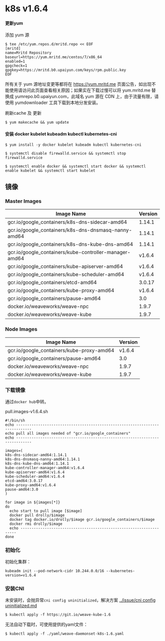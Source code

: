 # k8s v1.6.4

#### 更新yum

添加 yum 源
```
$ tee /etc/yum.repos.d/mritd.repo << EOF
[mritd]
name=Mritd Repository
baseurl=https://yum.mritd.me/centos/7/x86_64
enabled=1
gpgcheck=1
gpgkey=https://mritd.b0.upaiyun.com/keys/rpm.public.key
EOF
```

所有关于 yum 源地址变更等都将在 https://yum.mritd.me 页面公告，如出现不能使用请访问此页面查看相关原因；如果实在下载过慢可以将 yum.mritd.me 替换成 yumrepo.b0.upaiyun.com，此域名 yum 源在 CDN 上，由于流量有限，请使用 yumdownloader 工具下载到本地分发安装。

刷新cache 及 更新

```
$ yum makecache && yum update
```

#### 安装 docker kubelet kubeadm kubectl kubernetes-cni

```
$ yum install -y docker kubelet kubeadm kubectl kubernetes-cni

$ systemctl disable firewalld.service && systemctl stop firewalld.service

$ systemctl enable docker && systemctl start docker && systemctl enable kubelet && systemctl start kubelet
```

## 镜像

### Master Images

Image Name                                               | Version
---                                                      |---
gcr.io/google_containers/k8s-dns-sidecar-amd64           | 1.14.1
gcr.io/google_containers/k8s-dns-dnsmasq-nanny-amd64     | 1.14.1
gcr.io/google_containers/k8s-dns-kube-dns-amd64          | 1.14.1
gcr.io/google_containers/kube-controller-manager-amd64   | v1.6.4
gcr.io/google_containers/kube-apiserver-amd64            | v1.6.4
gcr.io/google_containers/kube-scheduler-amd64            | v1.6.4
gcr.io/google_containers/etcd-amd64                      | 3.0.17
gcr.io/google_containers/kube-proxy-amd64                | v1.6.4
gcr.io/google_containers/pause-amd64                     | 3.0
docker.io/weaveworks/weave-npc                           | 1.9.7
docker.io/weaveworks/weave-kube                          | 1.9.7

### Node Images

Image Name                                               | Version
---                                                      |---
gcr.io/google_containers/kube-proxy-amd64                | v1.6.4
gcr.io/google_containers/pause-amd64                     | 3.0
docker.io/weaveworks/weave-npc                           | 1.9.7
docker.io/weaveworks/weave-kube                          | 1.9.7


### 下载镜像

通过`docker hub`中转。

pull.images-v1.6.4.sh

```
#!/bin/sh
echo -----------------------------------------------------------------------------
echo pull all images needed of "gcr.io/google_containers"
echo -----------------------------------------------------------------------------

images=(
k8s-dns-sidecar-amd64:1.14.1
k8s-dns-dnsmasq-nanny-amd64:1.14.1
k8s-dns-kube-dns-amd64:1.14.1
kube-controller-manager-amd64:v1.6.4
kube-apiserver-amd64:v1.6.4
kube-scheduler-amd64:v1.6.4
etcd-amd64:3.0.17
kube-proxy-amd64:v1.6.4
pause-amd64:3.0
)

for image in ${images[*]}
do
  echo start to pull image [$image]
  docker pull drolly/$image
  docker tag docker.io/drolly/$image gcr.io/google_containers/$image
  docker rmi drolly/$image
  echo --------------------------------------------------------------------
done
```


### 初始化

初始化集群：

```
kubeadm init --pod-network-cidr 10.244.0.0/16 --kubernetes-version=v1.6.4
```

### 安装CNI

未安装时，会抛异常`cni config uninitialized`，解决方案 [../issue/cni config uninitialized.md](./issue/cni%20config%20uninitialized.md)

```
$ kubectl apply -f https://git.io/weave-kube-1.6
```

无法自动下载时，可使用提供的yaml文件：

```
$ kubectl apply -f ./yaml/weave-daemonset-k8s-1.6.yaml
```


